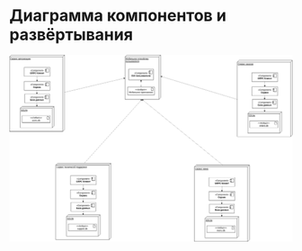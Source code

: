 # Диаграмма компонентов и развёртывания

![Диаграмма компонентов и развёртывания](https://github.com/Iceloca/CoffeeSHOP/blob/main/diagrams/images/deployment.png)
